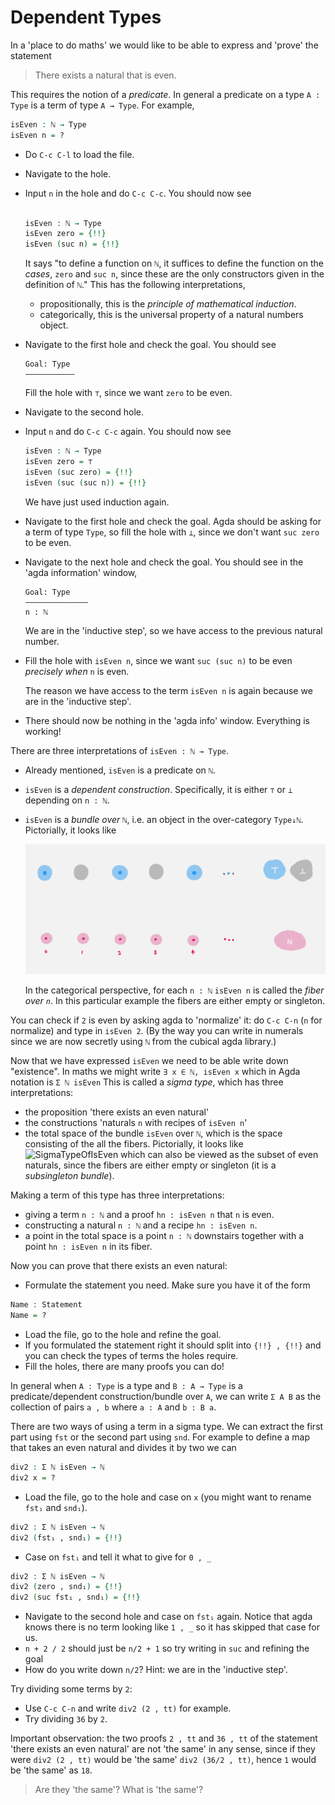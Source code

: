 # Dependent Types

In a 'place to do maths'
we would like to be able to express and 'prove'
the statement

> There exists a natural that is even.

This requires the notion of a _predicate_.
In general a predicate on a type `A : Type` is 
a term of type `A → Type`. 
For example,

```agda
isEven : ℕ → Type
isEven n = ? 
```

- Do `C-c C-l` to load the file.
- Navigate to the hole.
- Input `n` in the hole and do `C-c C-c`.
  You should now see 
  
  ```agda
  
  isEven : ℕ → Type
  isEven zero = {!!}
  isEven (suc n) = {!!}

  ```
  It says "to define a function on `ℕ`,
  it suffices to define the function on the _cases_, 
  `zero` and `suc n`, 
  since these are the only constructors given 
  in the definition of `ℕ`."
  This has the following interpretations,
  - propositionally, this is the _principle of mathematical induction_.
  - categorically, this is the universal property of a
    natural numbers object.
- Navigate to the first hole and check the goal.
  You should see 
  ```
  Goal: Type
  ———————————
  ```
  Fill the hole with `⊤`, since we want `zero` to be even.
- Navigate to the second hole.
- Input `n` and do `C-c C-c` again.
  You should now see
  ```agda
  isEven : ℕ → Type
  isEven zero = ⊤
  isEven (suc zero) = {!!}
  isEven (suc (suc n)) = {!!} 
  ```
  We have just used induction again. 
- Navigate to the first hole and check the goal.
  Agda should be asking for a term of type `Type`,
  so fill the hole with `⊥`,
  since we don't want `suc zero` to be even.
- Navigate to the next hole and check the goal.
  You should see in the 'agda information' window,
  ```
  Goal: Type
  ——————————————
  n : ℕ
  ```
  We are in the 'inductive step',
  so we have access to the previous natural number.
- Fill the hole with `isEven n`,
  since we want `suc (suc n)` to be even _precisely when_
  `n` is even.
  
  The reason we have access to the term `isEven n` is again
  because we are in the 'inductive step'.
- There should now be nothing in the 'agda info' window.
  Everything is working!

There are three interpretations of `isEven : ℕ → Type`.
- Already mentioned, `isEven` is a predicate on `ℕ`.
- `isEven` is a _dependent construction_.
  Specifically, it is either `⊤` or `⊥` depending on `n : ℕ`.
- `isEven` is a _bundle over `ℕ`_,
  i.e. an object in the over-category `Type↓ℕ`.
  Pictorially, it looks like

  <img src="images/isEven.png" 
     alt="isEven" 
     width="500"/>
     
  In the categorical perspective, for each `n : ℕ`
  `isEven n` is called the _fiber over `n`_.
  In this particular example the fibers are either empty
  or singleton.
  
You can check if `2` is even by asking agda to 'normalize' it:
do `C-c C-n` (`n` for normalize) and type in `isEven 2`.
(By the way you can write in numerals since we are now secretly 
using `ℕ` from the cubical agda library.)
     
Now that we have expressed `isEven` we need to be able write down "existence".
In maths we might write 
```∃ x ∈ ℕ, isEven x```
which in Agda notation is 
```Σ ℕ isEven```
This is called a _sigma type_, which has three interpretations:
- the proposition 'there exists an even natural'
- the constructions 'naturals `n` with recipes of `isEven n`'
- the total space of the bundle `isEven` over `ℕ`,
  which is the space consisting of the all the fibers.
  Pictorially, it looks like
  <img src="images/isEvenBundle.png" 
     alt="SigmaTypeOfIsEven" 
     width="500"/>
  which can also be viewed as the subset of even naturals,
  since the fibers are either empty or singleton 
  (it is a _subsingleton bundle_).

Making a term of this type has three interpretations:
- giving a term `n : ℕ` and a proof `hn : isEven n` that `n` is even.
- constructing a natural `n : ℕ` and a recipe `hn : isEven n`.
- a point in the total space is a point `n : ℕ` downstairs
  together with a point `hn : isEven n` in its fiber.

Now you can prove that there exists an even natural:
- Formulate the statement you need. Make sure you have it of the form 
```agda
Name : Statement
Name = ?
```
- Load the file, go to the hole and refine the goal.
- If you formulated the statement right it should split into `{!!} , {!!}`
  and you can check the types of terms the holes require.
- Fill the holes, there are many proofs you can do!

In general when `A : Type` is a type and `B : A → Type` is a 
predicate/dependent construction/bundle over `A`, 
we can write `Σ A B` as the collection of pairs `a , b` 
where `a : A` and `b : B a`.

There are two ways of using a term in a sigma type.
We can extract the first part using `fst` or the second part using `snd`.
For example to define a map that takes an even natural and divides it by two 
we can 
```agda
div2 : Σ ℕ isEven → ℕ
div2 x = ? 
```
- Load the file, go to the hole and case on `x` 
  (you might want to rename `fst₁` and `snd₁`).
```agda
div2 : Σ ℕ isEven → ℕ
div2 (fst₁ , snd₁) = {!!}
```
- Case on `fst₁` and tell it what to give for `0 , _`
```agda
div2 : Σ ℕ isEven → ℕ
div2 (zero , snd₁) = {!!}
div2 (suc fst₁ , snd₁) = {!!}
```
- Navigate to the second hole and case on `fst₁` again.
  Notice that agda knows there is no term looking like `1 , _`
  so it has skipped that case for us.
- `n + 2 / 2` should just be `n/2 + 1` so try writing in `suc` and refining the goal
- How do you write down `n/2`? Hint: we are in the 'inductive step'.

Try dividing some terms by `2`:
- Use `C-c C-n` and write `div2 (2 , tt)` for example.
- Try dividing `36` by `2`.

Important observation: the two proofs `2 , tt` and `36 , tt` of the statement 
'there exists an even natural' are not 'the same' in any sense,
since if they were `div2 (2 , tt)` would be 'the same' `div2 (36/2 , tt)`,
hence `1` would be 'the same' as `18`. 
> Are they 'the same'? What is 'the same'? 
<!-- see Arc/Quest smth? -->

